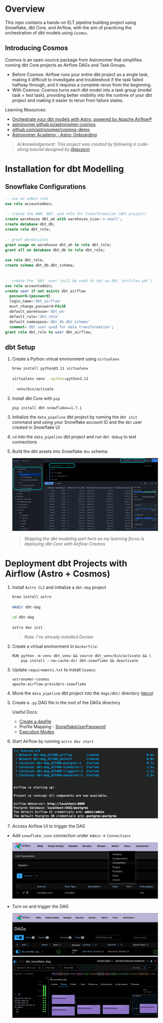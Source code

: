 Overview
========

This repo contains a hands-on ELT pipeline building project using Snowflake, dbt Core, and Airflow, with the aim of practicing the orchestration of dbt models using `Cosmos`.

## Introducing Cosmos 

Cosmos is an open-source package from Astronomer that simplifies running dbt Core projects as Airflow DAGs and Task Groups.

* Before Cosmos: Airflow runs your entire dbt project as a single task, making it difficult to investigate and troubleshoot if the task failed halfway through, and it requires a complete rerun from the beginning.
* With Cosmos: Cosmos turns each dbt model into a task group (model task + test task), providing better visibility into the runtime of your dbt project and making it easier to rerun from failure states.


Learning Resources:  

* [Orchestrate your dbt models with Astro, powered by Apache Airflow®](https://www.astronomer.io/integrations/dbt/)
* [astronomer.github.io/astronomer-cosmos](https://astronomer.github.io/astronomer-cosmos/)
* [github.com/astronomer/cosmos-demo](https://github.com/astronomer/cosmos-demo)
* [Astronomer Academy - Astro: Onboarding](https://academy.astronomer.io/your-onboarding-journey)


> *Acknowledgement: This project was created by following a code-along tutorial designed by [@jayzern](https://www.youtube.com/channel/UCF931z8s2EvB67ZIBnLN6gA/search)*

Installation for dbt Modelling
================

## Snowflake Configurations 

```sql
-- use an admin role
use role accountadmin;

-- create the DWH, DBT, and role for transformation (dbt project)
create warehouse dbt_wh with warehouse_size='x-small';
create database dbt_db;
create role dbt_role; 

-- grant permissions
grant usage on warehouse dbt_wh to role dbt_role;
grant all on database dbt_db to role dbt_role; 

use role dbt_role;
create schema dbt_db.dbt_schema;


-- create the `dbt` user (will be used to set up dbt `profiles.yml`)
use role accountadmin;
create user if not exists dbt_airflow
  password={password}
  login_name='dbt_airflow'
  must_change_password=FALSE
  default_warehouse='dbt_wh'
  default_role='dbt_role'
  default_namespace='dbt_db.dbt_schema'
  comment='dbt user used for data transformation';
grant role dbt_role to user dbt_airflow;
```

## dbt Setup

1. Create a Python virtual environment using `virtualenv` 

    ```bash
    brew install python@3.11 virtualenv

    virtualenv venv --python=python3.11

    . venv/bin/activate
    ```

2. Install dbt Core with `pip`

    ```bash
    pip install dbt-snowflake==1.7.1
    ```

3. Initialize the `data_pipeline` dbt project by running the `dbt init` command and using your Snowflake account ID and the `dbt` user created in Snowflake UI 

4. `cd` into the `data_pipeline` dbt project and run `dbt debug` to test connections 

5. Build the dbt assets into Snowflake `dev` schema:

    <img src="./images/0-snowflake.png">

    > *Skipping the dbt modeling part here as my learning focus is deploying dbt Core with Airflow Cosmos*

Deployment dbt Projects with Airflow (Astro + Cosmos) 
================

1. Install `Astro CLI` and initialize a `dbt-dag` project 

    ```bash
    brew install astro

    mkdir dbt-dag

    cd dbt-dag 

    astro dev init
    ```

    > *Note: I've already installed Docker*

2. Create a virtual environment in `Dockerfile`:

    ```
    RUN python -m venv dbt_venv && source dbt_venv/bin/activate && \
        pip install --no-cache-dir dbt-snowflake && deactivate
    ```

3. Update `requirements.txt` to install `Cosmos`: 

    ```
    astronomer-cosmos
    apache-airflow-providers-snowflake 
    ```

4. Move the `data_pipeline` dbt project into the `dags/dbt/` directory ([docs](https://astronomer.github.io/astronomer-cosmos/getting_started/astro.html#move-your-dbt-project-into-the-dags-directory)) 

5. Create a `.py` DAG file in the root of the DAGs directory

    Useful Docs: 

    * [Create a dagfile](https://astronomer.github.io/astronomer-cosmos/getting_started/astro.html#create-a-dagfile)
    * Profile Mapping - [SnowflakeUserPassword](https://astronomer.github.io/astronomer-cosmos/profiles/SnowflakeUserPassword.html)
    * [Execution Modes](https://astronomer.github.io/astronomer-cosmos/getting_started/execution-modes.html)

6. Start Airflow by running `astro dev start` 

    <img src="./images/1-astro-dev-start.png">

7. Access Airflow UI to trigger the DAG

* Add `snowflake_conn` connection under `Admin` -> `Connections`

    <img src="./images/4-snowflake_conn-connection.png">

* Turn on and trigger the DAG

    <img src="./images/2-dag.png">


    <img src="./images/3-run.png">